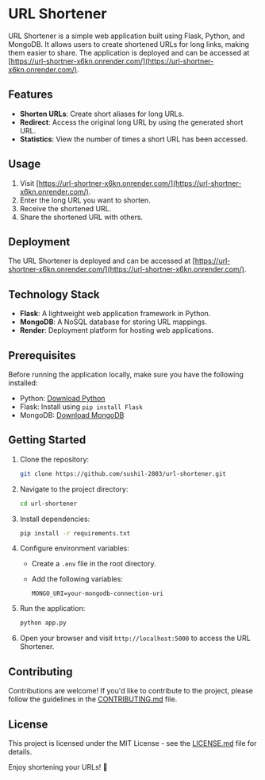 # URL Shortener

URL Shortener is a simple web application built using Flask, Python, and MongoDB. It allows users to create shortened URLs for long links, making them easier to share. The application is deployed and can be accessed at [https://url-shortner-x6kn.onrender.com/](https://url-shortner-x6kn.onrender.com/).

## Features

- **Shorten URLs**: Create short aliases for long URLs.
- **Redirect**: Access the original long URL by using the generated short URL.
- **Statistics**: View the number of times a short URL has been accessed.

## Usage

1. Visit [https://url-shortner-x6kn.onrender.com/](https://url-shortner-x6kn.onrender.com/).
2. Enter the long URL you want to shorten.
3. Receive the shortened URL.
4. Share the shortened URL with others.

## Deployment

The URL Shortener is deployed and can be accessed at [https://url-shortner-x6kn.onrender.com/](https://url-shortner-x6kn.onrender.com/).

## Technology Stack

- **Flask**: A lightweight web application framework in Python.
- **MongoDB**: A NoSQL database for storing URL mappings.
- **Render**: Deployment platform for hosting web applications.

## Prerequisites

Before running the application locally, make sure you have the following installed:

- Python: [Download Python](https://www.python.org/downloads/)
- Flask: Install using `pip install Flask`
- MongoDB: [Download MongoDB](https://www.mongodb.com/try/download/community)

## Getting Started

1. Clone the repository:

   ```bash
   git clone https://github.com/sushil-2803/url-shortener.git
   ```

2. Navigate to the project directory:

   ```bash
   cd url-shortener
   ```

3. Install dependencies:

   ```bash
   pip install -r requirements.txt
   ```

4. Configure environment variables:
   - Create a `.env` file in the root directory.
   - Add the following variables:

     ```env
     MONGO_URI=your-mongodb-connection-uri
     ```

5. Run the application:

   ```bash
   python app.py
   ```

6. Open your browser and visit `http://localhost:5000` to access the URL Shortener.

## Contributing

Contributions are welcome! If you'd like to contribute to the project, please follow the guidelines in the [CONTRIBUTING.md](CONTRIBUTING.md) file.

## License

This project is licensed under the MIT License - see the [LICENSE.md](LICENSE.md) file for details.

Enjoy shortening your URLs! 🚀
